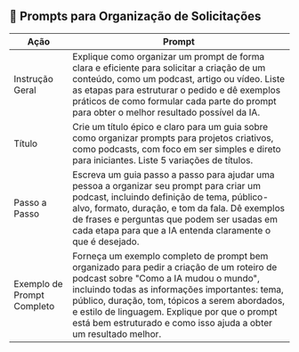 ## 🧠 Prompts para Organização de Solicitações

| Ação                | Prompt                                                                                                                                                                                                                                                                                                                                                                     |
| ------------------- | -------------------------------------------------------------------------------------------------------------------------------------------------------------------------------------------------------------------------------------------------------------------------------------------------------------------------------------------------------------------------- |
| Instrução Geral      | Explique como organizar um prompt de forma clara e eficiente para solicitar a criação de um conteúdo, como um podcast, artigo ou vídeo. Liste as etapas para estruturar o pedido e dê exemplos práticos de como formular cada parte do prompt para obter o melhor resultado possível da IA.                                                                                              |
| Título              | Crie um título épico e claro para um guia sobre como organizar prompts para projetos criativos, como podcasts, com foco em ser simples e direto para iniciantes. Liste 5 variações de títulos.                                                                                                                                                                                 |
| Passo a Passo       | Escreva um guia passo a passo para ajudar uma pessoa a organizar seu prompt para criar um podcast, incluindo definição de tema, público-alvo, formato, duração, e tom da fala. Dê exemplos de frases e perguntas que podem ser usadas em cada etapa para que a IA entenda claramente o que é desejado.                                                                                                                                         |
| Exemplo de Prompt Completo | Forneça um exemplo completo de prompt bem organizado para pedir a criação de um roteiro de podcast sobre "Como a IA mudou o mundo", incluindo todas as informações importantes: tema, público, duração, tom, tópicos a serem abordados, e estilo de linguagem. Explique por que o prompt está bem estruturado e como isso ajuda a obter um resultado melhor.                                                                                                          |
